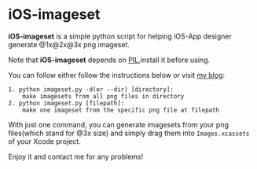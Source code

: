 # iOS-imageset

**iOS-imageset** is a simple python script for helping iOS-App designer generate @1x@2x@3x png imageset.

Note that **iOS-imageset** depends on [PIL](http://www.pythonware.com/products/pil/),install it before using.

You can follow either follow the instructions below or visit [my blog](http://jcggg.me/2015/09/26/iOS%E5%88%87%E5%9B%BE%E6%89%93%E5%8C%85%E8%84%9A%E6%9C%AC/):

```
1. python imageset.py -d(or --dir) [directory]:
    make imagesets from all png files in directory
2. python imageset.py [filepath]:
    make one imageset from the specific png file at filepath
```

With just one command, you can generate imagesets from your png files(which stand for @3x size) and simply drag them into `Images.xcassets` of your Xcode project.

Enjoy it and contact me for any problems!
